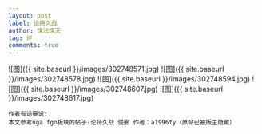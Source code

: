 ```yaml
---
layout: post
label: 论持久战
author: 馍法馍天
tag: 评
comments: true
---
```

    
![图]({{ site.baseurl }}/images/302748571.jpg)
![图]({{ site.baseurl }}/images/302748578.jpg)
![图]({{ site.baseurl }}/images/302748594.jpg)
![图]({{ site.baseurl }}/images/302748607.jpg)
![图]({{ site.baseurl }}/images/302748617.jpg)


    作者有话要说:
    本文参考nga fgo板块的帖子-论持久战 侵删 作者：a1996ty（原帖已被版主隐藏） 
